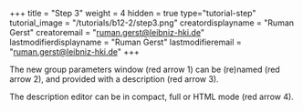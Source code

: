 +++
title = "Step 3"
weight = 4
hidden = true
type="tutorial-step"
tutorial_image = "/tutorials/b12-2/step3.png"
creatordisplayname = "Ruman Gerst"
creatoremail = "ruman.gerst@leibniz-hki.de"
lastmodifierdisplayname = "Ruman Gerst"
lastmodifieremail = "ruman.gerst@leibniz-hki.de"
+++

The new group parameters window (red arrow 1) can be (re)named (red arrow 2), and provided with a description (red arrow 3). 

The description editor can be in compact, full or HTML mode (red arrow 4).